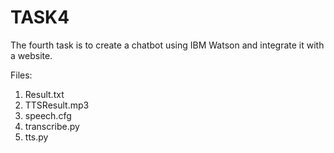 # TASK4

The fourth task is to create a chatbot using IBM Watson and integrate it with a website.

Files:
1. Result.txt
2. TTSResult.mp3
3. speech.cfg
4. transcribe.py
5. tts.py
